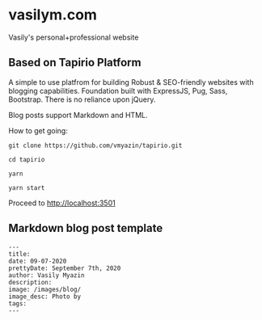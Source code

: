 # vasilym.com

Vasily's personal+professional website

## Based on Tapirio Platform

A simple to use platfrom for building Robust & SEO-friendly websites with blogging capabilities. Foundation built with ExpressJS, Pug, Sass, Bootstrap. There is no reliance upon jQuery.

Blog posts support Markdown and HTML.

How to get going:

`git clone https://github.com/vmyazin/tapirio.git`

`cd tapirio`

`yarn`

`yarn start`

Proceed to [http://localhost:3501](http://localhost:3501)

## Markdown blog post template

```
---
title: 
date: 09-07-2020
prettyDate: September 7th, 2020
author: Vasily Myazin
description: 
image: /images/blog/
image_desc: Photo by 
tags: 
---
```